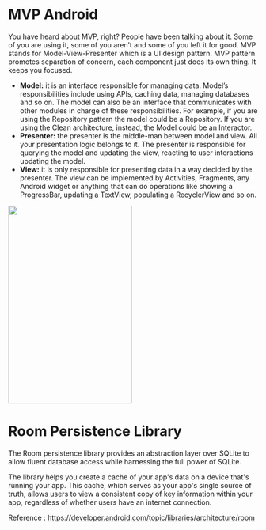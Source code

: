 # MVP Android
You have heard about MVP, right? People have been talking about it. Some of you are using it, some of you aren’t and some of you left it for good.
MVP stands for Model-View-Presenter which is a UI design pattern. MVP pattern promotes separation of concern, each component just does its own thing. It keeps you focused.

* **Model:** it is an interface responsible for managing data. Model’s responsibilities include using APIs, caching data, managing databases and so on. The model can also be an interface that communicates with other modules in charge of these responsibilities. For example, if you are using the Repository pattern the model could be a Repository. If you are using the Clean architecture, instead, the Model could be an Interactor.
* **Presenter:** the presenter is the middle-man between model and view. All your presentation logic belongs to it. The presenter is responsible for querying the model and updating the view, reacting to user interactions updating the model.
* **View:** it is only responsible for presenting data in a way decided by the presenter. The view can be implemented by Activities, Fragments, any Android widget or anything that can do operations like showing a ProgressBar, updating a TextView, populating a RecyclerView and so on.

 <img src="http://sofllc.com/github/books1$.png" width="250" height="400">

# Room Persistence Library

The Room persistence library provides an abstraction layer over SQLite to allow fluent database access while harnessing the full power of SQLite.

The library helps you create a cache of your app's data on a device that's running your app. This cache, which serves as your app's single source of truth, allows users to view a consistent copy of key information within your app, regardless of whether users have an internet connection.

Reference : https://developer.android.com/topic/libraries/architecture/room
